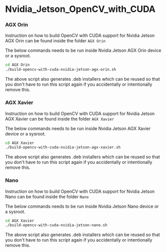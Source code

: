 # Nvidia_Jetson_OpenCV_with_CUDA

### **AGX Orin**

Instruction on how to build OpenCV with CUDA support for Nvidia Jetson AGX Orin can be found inside the folder `AGX Orin`

The below commands needs to be run inside Nvidia Jetson AGX Orin device or a sysroot.

```sh
cd AGX Orin
./build-opencv-with-cuda-nvidia-jetson-agx-orin.sh
```

The above script also generates .deb installers which can be reused so that you don't have to run this script again if you accidentally or intentionally remove this.

### **AGX Xavier**

Instruction on how to build OpenCV with CUDA support for Nvidia Jetson AGX Xavier can be found inside the folder `AGX Xavier`

The below commands needs to be run inside Nvidia Jetson AGX Xavier device or a sysroot.

```sh
cd AGX Xavier
./build-opencv-with-cuda-nvidia-jetson-agx-xavier.sh
```

The above script also generates .deb installers which can be reused so that you don't have to run this script again if you accidentally or intentionally remove this.

### **Nano**

Instruction on how to build OpenCV with CUDA support for Nvidia Jetson Nano can be found inside the folder `Nano`

The below commands needs to be run inside Nvidia Jetson Nano device or a sysroot.

```sh
cd AGX Xavier
./build-opencv-with-cuda-nvidia-jetson-nano.sh
```

The above script also generates .deb installers which can be reused so that you don't have to run this script again if you accidentally or intentionally remove this.
